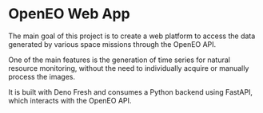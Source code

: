 # OpenEO Web App

The main goal of this project is to create a web platform to access the data generated by various space missions through the OpenEO API.

One of the main features is the generation of time series for natural resource monitoring, without the need to individually acquire or manually process the images.

It is built with Deno Fresh and consumes a Python backend using FastAPI, which interacts with the OpenEO API.